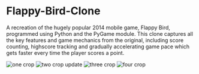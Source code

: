 # Flappy-Bird-Clone
A recreation of the hugely popular 2014 mobile game, Flappy Bird, programmed using Python and the PyGame module. 
This clone captures all the key features and game mechanics from the original, including score counting, highscore tracking and gradually accelerating game pace which gets faster every time the player scores a point.

![one crop](https://user-images.githubusercontent.com/100281768/177129372-404a92db-e3d0-4ab7-8dde-a272d8107c59.png)
![two crop update](https://user-images.githubusercontent.com/100281768/178224466-d32d46ff-6331-47a0-a44c-a3766ee95ba9.PNG)
![three crop](https://user-images.githubusercontent.com/100281768/177129404-cab99590-8e8b-4fd8-bc9c-f5f8d55e0e45.png)
![four crop](https://user-images.githubusercontent.com/100281768/177129414-97d73de2-1344-474b-aa8b-5785fb040611.png)

